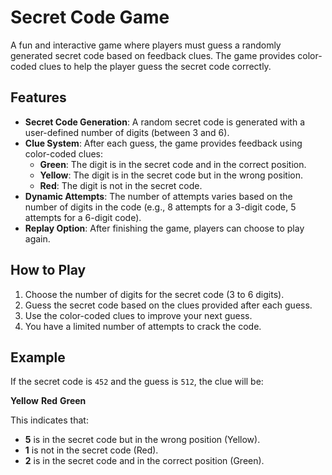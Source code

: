# Secret Code Game

A fun and interactive game where players must guess a randomly generated secret code based on feedback clues. The game provides color-coded clues to help the player guess the secret code correctly.

## Features

- **Secret Code Generation**: A random secret code is generated with a user-defined number of digits (between 3 and 6).
- **Clue System**: After each guess, the game provides feedback using color-coded clues:
  - **Green**: The digit is in the secret code and in the correct position.
  - **Yellow**: The digit is in the secret code but in the wrong position.
  - **Red**: The digit is not in the secret code.
- **Dynamic Attempts**: The number of attempts varies based on the number of digits in the code (e.g., 8 attempts for a 3-digit code, 5 attempts for a 6-digit code).
- **Replay Option**: After finishing the game, players can choose to play again.

## How to Play

1. Choose the number of digits for the secret code (3 to 6 digits).
2. Guess the secret code based on the clues provided after each guess.
3. Use the color-coded clues to improve your next guess.
4. You have a limited number of attempts to crack the code.

## Example

If the secret code is `452` and the guess is `512`, the clue will be:

**Yellow** **Red** **Green**

This indicates that:
- **5** is in the secret code but in the wrong position (Yellow).
- **1** is not in the secret code (Red).
- **2** is in the secret code and in the correct position (Green).
